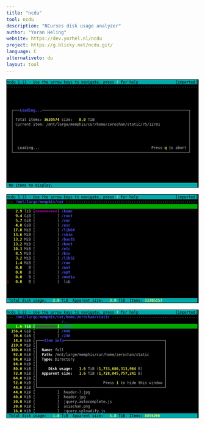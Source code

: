 ```yaml
---
title: "ncdu"
tool: ncdu
description: "NCurses disk usage analyzer"
author: "Yoran Heling"
website: https://dev.yorhel.nl/ncdu
project: https://g.blicky.net/ncdu.git/
language: C
alternativeto: du
layout: tool
---
```


![Screenshot: Scanning](ncduscan-2.png)

![Screenshot: Done scanning](ncdudone-2.png)

![Screenshot: Directory information](ncduinfo-2.png)
